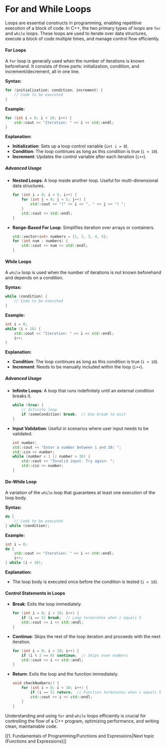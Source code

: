 # For and While Loops

Loops are essential constructs in programming, enabling repetitive execution of a block of code. In C++, the two primary types of loops are `for` and `while` loops. These loops are used to iterate over data structures, execute a block of code multiple times, and manage control flow efficiently.

#### For Loops
A `for` loop is generally used when the number of iterations is known beforehand. It consists of three parts: initialization, condition, and increment/decrement, all in one line.

**Syntax:**
```cpp
for (initialization; condition; increment) {
    // Code to be executed
}
```

**Example:**
```cpp
for (int i = 0; i < 10; i++) {
    std::cout << "Iteration: " << i << std::endl;
}
```

**Explanation:**
- **Initialization**: Sets up a loop control variable (`int i = 0`).
- **Condition**: The loop continues as long as this condition is true (`i < 10`).
- **Increment**: Updates the control variable after each iteration (`i++`).

##### Advanced Usage
- **Nested Loops**: A loop inside another loop. Useful for multi-dimensional data structures.
  ```cpp
  for (int i = 0; i < 5; i++) {
      for (int j = 0; j < 5; j++) {
          std::cout << "(" << i << ", " << j << ") ";
      }
      std::cout << std::endl;
  }
  ```

- **Range-Based For Loop**: Simplifies iteration over arrays or containers.
  ```cpp
  std::vector<int> numbers = {1, 2, 3, 4, 5};
  for (int num : numbers) {
      std::cout << num << std::endl;
  }
  ```

#### While Loops
A `while` loop is used when the number of iterations is not known beforehand and depends on a condition.

**Syntax:**
```cpp
while (condition) {
    // Code to be executed
}
```

**Example:**
```cpp
int i = 0;
while (i < 10) {
    std::cout << "Iteration: " << i << std::endl;
    i++;
}
```

**Explanation:**
- **Condition**: The loop continues as long as this condition is true (`i < 10`).
- **Increment**: Needs to be manually included within the loop (`i++`).

##### Advanced Usage
- **Infinite Loops**: A loop that runs indefinitely until an external condition breaks it.
  ```cpp
  while (true) {
      // Infinite loop
      if (someCondition) break;  // Use break to exit
  }
  ```

- **Input Validation**: Useful in scenarios where user input needs to be validated.
  ```cpp
  int number;
  std::cout << "Enter a number between 1 and 10: ";
  std::cin >> number;
  while (number < 1 || number > 10) {
      std::cout << "Invalid input. Try again: ";
      std::cin >> number;
  }
  ```

#### Do-While Loop
A variation of the `while` loop that guarantees at least one execution of the loop body.

**Syntax:**
```cpp
do {
    // Code to be executed
} while (condition);
```

**Example:**
```cpp
int i = 0;
do {
    std::cout << "Iteration: " << i << std::endl;
    i++;
} while (i < 10);
```

**Explanation:**
- The loop body is executed once before the condition is tested (`i < 10`).

#### Control Statements in Loops
- **Break**: Exits the loop immediately.
  ```cpp
  for (int i = 0; i < 10; i++) {
      if (i == 5) break;  // Loop terminates when i equals 5
      std::cout << i << std::endl;
  }
  ```

- **Continue**: Skips the rest of the loop iteration and proceeds with the next iteration.
  ```cpp
  for (int i = 0; i < 10; i++) {
      if (i % 2 == 0) continue;  // Skips even numbers
      std::cout << i << std::endl;
  }
  ```

- **Return**: Exits the loop and the function immediately.
  ```cpp
  void checkNumbers() {
      for (int i = 0; i < 10; i++) {
          if (i == 5) return;  // Function terminates when i equals 5
          std::cout << i << std::endl;
      }
  }
  ```

Understanding and using `for` and `while` loops efficiently is crucial for controlling the flow of a C++ program, optimizing performance, and writing clean, maintainable code.

[[1. Fundamentals of Programming/Functions and Expressions|Next topic (Functions and Expressions)]]
